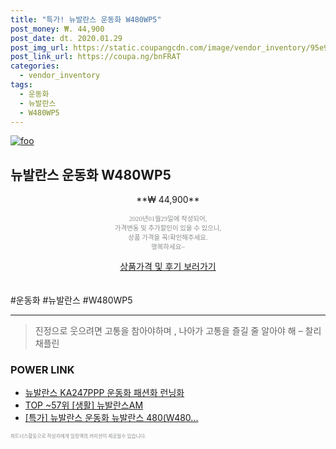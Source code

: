 ```yaml
--- 
title: "특가! 뉴발란스 운동화 W480WP5" 
post_money: ₩. 44,900 
post_date: dt. 2020.01.29 
post_img_url: https://static.coupangcdn.com/image/vendor_inventory/95e9/3d4a8feff34f9e2f14e87b00c7ad890106f65ccd3b5ecc82cea381f49317.jpg 
post_link_url: https://coupa.ng/bnFRAT 
categories: 
  - vendor_inventory 
tags: 
  - 운동화 
  - 뉴발란스 
  - W480WP5 
--- 
```

[![foo](https://static.coupangcdn.com/image/vendor_inventory/95e9/3d4a8feff34f9e2f14e87b00c7ad890106f65ccd3b5ecc82cea381f49317.jpg)](https://coupa.ng/bnFRAT) 

## 뉴발란스 운동화 W480WP5 
<p style="text-align: center;">**₩ 44,900**</p> 
<p style="text-align: center;"><span style="color: #898c8f; font-family: Georgia,Times,serif; font-size: 0.75em;">2020년01월29일에 작성되어, <br>가격변동 및 추가할인이 있을 수 있으니,<br> 상품 가격을 꼭!확인해주세요.<br>행복하세요~</span> 
</p>	 
<div markdown="0" style="text-align: center;"><a href="https://coupa.ng/bnFRAT" class="btn btn--success">상품가격 및 후기 보러가기</a></div> 
<br><br> 
  #운동화 #뉴발란스 #W480WP5 
<hr> 

> 진정으로 웃으려면 고통을 참아야하며 , 나아가 고통을 즐길 줄 알아야 해 – 찰리 채플린 


### POWER LINK

* <a href="https://blog.naver.com/santokki14/221787900696" target="_blank">뉴발란스 KA247PPP 운동화 패션화 런닝화</a>
* <a href="https://blog.naver.com/fasyy4321/221784056553" target="_blank"> TOP ~57위 [생활] 뉴발란스AM</a>
* <a href="https://blog.naver.com/sakai111/221789421935" target="_blank">[특가] 뉴발란스 운동화 뉴발란스 480(W480...</a>

<span style="color: #898c8f; font-family: Georgia,Times,serif; font-size: 0.55em;">파트너스활동으로 작성자에게 일정액의 커미션이 제공될수 있습니다.</span> 
